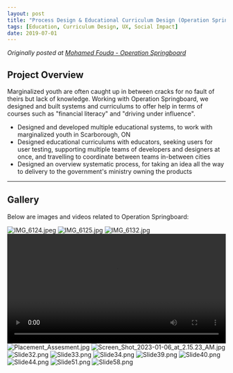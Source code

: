 ```yaml
---
layout: post
title: "Process Design & Educational Curriculum Design (Operation Springboard)"
tags: [Education, Curriculum Design, UX, Social Impact]
date: 2019-07-01
---
```

*Originally posted at [Mohamed Fouda - Operation Springboard](https://sites.google.com/view/mohamed-fouda/experience/operation-springboard)*

## Project Overview
Marginalized youth are often caught up in between cracks for no fault of theirs but lack of knowledge. Working with Operation Springboard, we designed and built systems and curriculums to offer help in terms of courses such as "financial literacy" and "driving under influence".

- Designed and developed multiple educational systems, to work with marginalized youth in Scarborough, ON
- Designed educational curriculums with educators, seeking users for user testing, supporting multiple teams of developers and designers at once, and travelling to coordinate between teams in-between cities
- Designed an overview systematic process, for taking an idea all the way to delivery to the government's ministry owning the products

---

## Gallery

Below are images and videos related to Operation Springboard:

![IMG_6124.jpeg](/images/OperationSpringboard/IMG_6124.jpeg)
![IMG_6125.jpg](/images/OperationSpringboard/IMG_6125.jpg)
![IMG_6132.jpg](/images/OperationSpringboard/IMG_6132.jpg)
<video controls src="/images/OperationSpringboard/My Movie 2.mp4" width="100%"></video>
![Placement_Assesment.jpg](/images/OperationSpringboard/Placement_Assesment.jpg)
![Screen_Shot_2023-01-06_at_2.15.23_AM.jpg](/images/OperationSpringboard/Screen_Shot_2023-01-06_at_2.15.23_AM.jpg)
![Slide32.png](/images/OperationSpringboard/Slide32.png)
![Slide33.png](/images/OperationSpringboard/Slide33.png)
![Slide34.png](/images/OperationSpringboard/Slide34.png)
![Slide39.png](/images/OperationSpringboard/Slide39.png)
![Slide40.png](/images/OperationSpringboard/Slide40.png)
![Slide44.png](/images/OperationSpringboard/Slide44.png)
![Slide51.png](/images/OperationSpringboard/Slide51.png)
![Slide58.png](/images/OperationSpringboard/Slide58.png)
